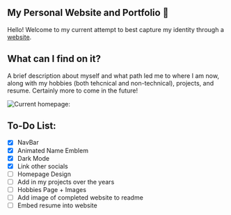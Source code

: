 ## My Personal Website and Portfolio 🍫

Hello! Welcome to my current attempt to best capture my identity through a [website](hamzahbehery.xyz).

## What can I find on it?

A brief description about myself and what path led me to where I am now, along with my hobbies (both tehcnical and non-technical), projects, and resume. Certainly more to come in the future!

![Current homepage:](coming_soon.png)

## To-Do List:

- [x] NavBar
- [x] Animated Name Emblem
- [x] Dark Mode
- [x] Link other socials
- [ ] Homepage Design
- [ ] Add in my projects over the years
- [ ] Hobbies Page + Images
- [ ] Add image of completed website to readme
- [ ] Embed resume into website
